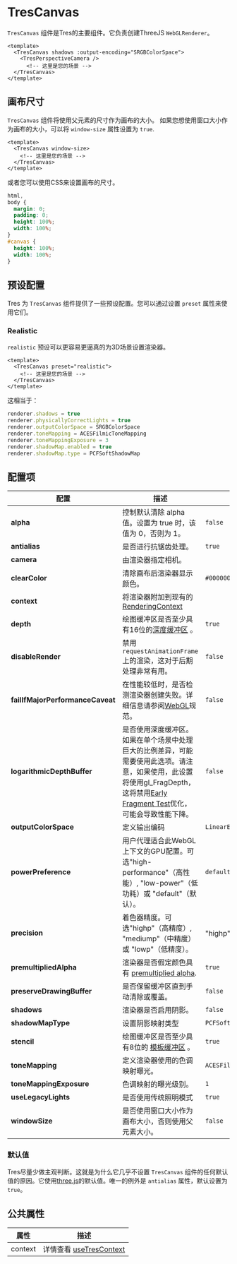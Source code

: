 # TresCanvas

`TresCanvas` 组件是Tres的主要组件。它负责创建ThreeJS `WebGLRenderer`。

```vue{2,5}
<template>
  <TresCanvas shadows :output-encoding="SRGBColorSpace">
    <TresPerspectiveCamera />
      <!-- 这里是您的场景 -->
  </TresCanvas>
</template>
```

## 画布尺寸

`TresCanvas` 组件将使用父元素的尺寸作为画布的大小。 如果您想使用窗口大小作为画布的大小，可以将 `window-size` 属性设置为 `true`.

```vue
<template>
  <TresCanvas window-size>
    <!-- 这里是您的场景 -->
  </TresCanvas>
</template>
```

或者您可以使用CSS来设置画布的尺寸。

```css
html,
body {
  margin: 0;
  padding: 0;
  height: 100%;
  width: 100%;
}
#canvas {
  height: 100%;
  width: 100%;
}
```

## 预设配置

Tres 为 `TresCanvas` 组件提供了一些预设配置。您可以通过设置 `preset` 属性来使用它们。

### Realistic

`realistic` 预设可以更容易更逼真的为3D场景设置渲染器。

```vue
<template>
  <TresCanvas preset="realistic">
    <!-- 这里是您的场景 -->
  </TresCanvas>
</template>
```

这相当于：

```ts
renderer.shadows = true
renderer.physicallyCorrectLights = true
renderer.outputColorSpace = SRGBColorSpace
renderer.toneMapping = ACESFilmicToneMapping
renderer.toneMappingExposure = 3
renderer.shadowMap.enabled = true
renderer.shadowMap.type = PCFSoftShadowMap
```

## 配置项

| 配置 | 描述 | 默认值 |
| ---- | ---- | --- |
| **alpha** | 控制默认清除 alpha 值。设置为 true 时，该值为 0，否则为 1。 | `false` |
| **antialias** | 是否进行抗锯齿处理。 | `true` |
| **camera** | 由渲染器指定相机。 | |
| **clearColor** | 清除画布后渲染器显示颜色。 | `#000000` |
| **context** | 将渲染器附加到现有的 [RenderingContext](https://developer.mozilla.org/en-US/docs/Web/API/WebGLRenderingContext) | |
| **depth** | 绘图缓冲区是否至少具有16位的[深度缓冲区](https://en.wikipedia.org/wiki/Z-buffering) 。| `true` |
| **disableRender** | 禁用 `requestAnimationFrame` 上的渲染，这对于后期处理非常有用。 | `false` |
| **failIfMajorPerformanceCaveat** | 在性能较低时，是否检测渲染器创建失败。详细信息请参阅[WebGL](https://registry.khronos.org/webgl/specs/latest/1.0/#5.2)规范。 | `false` |
| **logarithmicDepthBuffer** | 是否使用深度缓冲区。如果在单个场景中处理巨大的比例差异，可能需要使用此选项。请注意，如果使用，此设置将使用gl_FragDepth，这将禁用[Early Fragment Test](https://www.khronos.org/opengl/wiki/Early_Fragment_Test)优化，可能会导致性能下降。 | `false` |
| **outputColorSpace** | 定义输出编码 | `LinearEncoding` |
| **powerPreference** | 用户代理适合此WebGL上下文的GPU配置。可选"high-performance"（高性能）, "low-power"（低功耗）或 "default"（默认）。 | `default` |
| **precision** | 着色器精度。可选"highp"（高精度）, "mediump"（中精度）或 "lowp"（低精度）。 | "highp" 需要设备支持 |
| **premultipliedAlpha** | 渲染器是否假定颜色具有 [premultiplied alpha](https://en.wikipedia.org/wiki/Glossary_of_computer_graphics#premultiplied_alpha). | `true` |
| **preserveDrawingBuffer** | 是否保留缓冲区直到手动清除或覆盖。 | `false` |
| **shadows** | 渲染器是否启用阴影。 | `false` |
| **shadowMapType** | 设置阴影映射类型 | `PCFSoftShadowMap` |
| **stencil** | 绘图缓冲区是否至少具有8位的 [模板缓冲区](https://en.wikipedia.org/wiki/Stencil_buffer) 。 | `true` |
| **toneMapping** | 定义渲染器使用的色调映射曝光。 | `ACESFilmicToneMapping` |
| **toneMappingExposure** | 色调映射的曝光级别。 | `1` |
| **useLegacyLights** | 是否使用传统照明模式 | `true` |
| **windowSize** | 是否使用窗口大小作为画布大小，否则使用父元素大小。 | `false` |

### 默认值
Tres尽量少做主观判断。这就是为什么它几乎不设置 `TresCanvas` 组件的任何默认值的原因。它使用[three.js](https://threejs.org/)的默认值。唯一的例外是 `antialias` 属性，默认设置为 `true`。

## 公共属性

| 属性 | 描述 |
| ---- | ---- |
| context | 详情查看 [useTresContext](composables#usetrescontext) |
